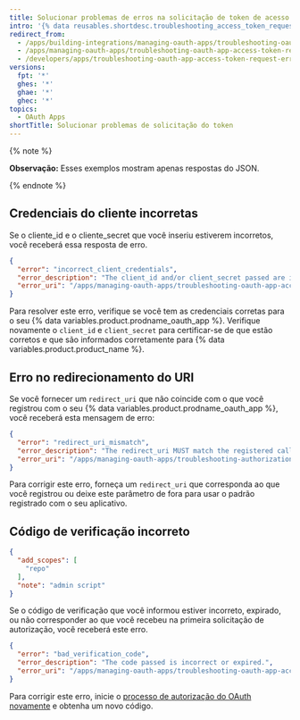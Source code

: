 ```yaml
---
title: Solucionar problemas de erros na solicitação de token de acesso do OAuth
intro: '{% data reusables.shortdesc.troubleshooting_access_token_reques_errors_oauth_apps %}'
redirect_from:
  - /apps/building-integrations/managing-oauth-apps/troubleshooting-oauth-app-access-token-request-errors/
  - /apps/managing-oauth-apps/troubleshooting-oauth-app-access-token-request-errors
  - /developers/apps/troubleshooting-oauth-app-access-token-request-errors
versions:
  fpt: '*'
  ghes: '*'
  ghae: '*'
  ghec: '*'
topics:
  - OAuth Apps
shortTitle: Solucionar problemas de solicitação do token
---
```


{% note %}

**Observação:** Esses exemplos mostram apenas respostas do JSON.

{% endnote %}

## Credenciais do cliente incorretas

Se o cliente\_id e o cliente\_secret que você inseriu estiverem incorretos, você receberá essa resposta de erro.

```json
{
  "error": "incorrect_client_credentials",
  "error_description": "The client_id and/or client_secret passed are incorrect.",
  "error_uri": "/apps/managing-oauth-apps/troubleshooting-oauth-app-access-token-request-errors/#incorrect-client-credentials"
}
```

Para resolver este erro, verifique se você tem as credenciais corretas para o seu {% data variables.product.prodname_oauth_app %}. Verifique novamente o `client_id` e `client_secret` para certificar-se de que estão corretos e que são informados corretamente para {% data variables.product.product_name %}.

## Erro no redirecionamento do URI

Se você fornecer um `redirect_uri` que não coincide com o que você registrou com o seu {% data variables.product.prodname_oauth_app %}, você receberá esta mensagem de erro:

```json
{
  "error": "redirect_uri_mismatch",
  "error_description": "The redirect_uri MUST match the registered callback URL for this application.",
  "error_uri": "/apps/managing-oauth-apps/troubleshooting-authorization-request-errors/#redirect-uri-mismatch2"
}
```

Para corrigir este erro, forneça um `redirect_uri` que corresponda ao que você registrou ou deixe este parâmetro de fora para usar o padrão registrado com o seu aplicativo.

## Código de verificação incorreto

```json
{
  "add_scopes": [
    "repo"
  ],
  "note": "admin script"
}
```

Se o código de verificação que você informou estiver incorreto, expirado, ou não corresponder ao que você recebeu na primeira solicitação de autorização, você receberá este erro.

```json
{
  "error": "bad_verification_code",
  "error_description": "The code passed is incorrect or expired.",
  "error_uri": "/apps/managing-oauth-apps/troubleshooting-oauth-app-access-token-request-errors/#bad-verification-code"
}
```

Para corrigir este erro, inicie o [processo de autorização do OAuth novamente](/apps/building-oauth-apps/authorizing-oauth-apps/) e obtenha um novo código.
